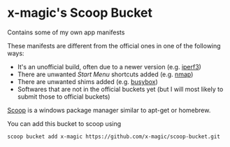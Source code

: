 # x-magic's Scoop Bucket

Contains some of my own app manifests

These manifests are different from the official ones in one of the following ways: 
- It's an unofficial build, often due to a newer version (e.g. [iperf3](bucket/iperf3.json))
- There are unwanted _Start Menu_ shortcuts added (e.g. [nmap](bucket/nmap-portable.json))
- There are unwanted shims added (e.g. [busybox](bucket/busybox.json))
- Softwares that are not in the official buckets yet (but I will most likely to submit those to official buckets)

[Scoop](https://scoop.sh/) is a windows package manager similar to apt-get or homebrew.

You can add this bucket to scoop using
```
scoop bucket add x-magic https://github.com/x-magic/scoop-bucket.git
```
